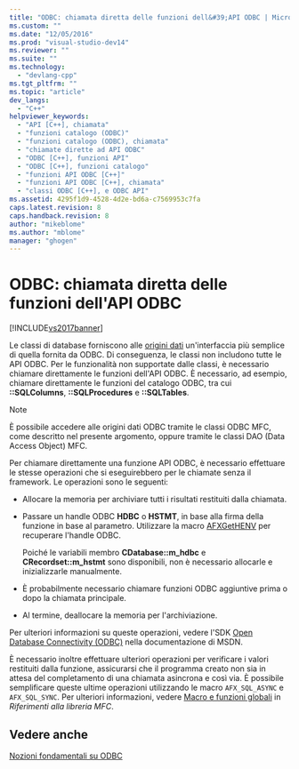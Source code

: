 ```yaml
---
title: "ODBC: chiamata diretta delle funzioni dell&#39;API ODBC | Microsoft Docs"
ms.custom: ""
ms.date: "12/05/2016"
ms.prod: "visual-studio-dev14"
ms.reviewer: ""
ms.suite: ""
ms.technology: 
  - "devlang-cpp"
ms.tgt_pltfrm: ""
ms.topic: "article"
dev_langs: 
  - "C++"
helpviewer_keywords: 
  - "API [C++], chiamata"
  - "funzioni catalogo (ODBC)"
  - "funzioni catalogo (ODBC), chiamata"
  - "chiamate dirette ad API ODBC"
  - "ODBC [C++], funzioni API"
  - "ODBC [C++], funzioni catalogo"
  - "funzioni API ODBC [C++]"
  - "funzioni API ODBC [C++], chiamata"
  - "classi ODBC [C++], e ODBC API"
ms.assetid: 4295f1d9-4528-4d2e-bd6a-c7569953c7fa
caps.latest.revision: 8
caps.handback.revision: 8
author: "mikeblome"
ms.author: "mblome"
manager: "ghogen"
---
```

# ODBC: chiamata diretta delle funzioni dell&#39;API ODBC
[!INCLUDE[vs2017banner](../../assembler/inline/includes/vs2017banner.md)]

Le classi di database forniscono alle [origini dati](../../data/odbc/data-source-odbc.md) un'interfaccia più semplice di quella fornita da ODBC.  Di conseguenza, le classi non includono tutte le API ODBC.  Per le funzionalità non supportate dalle classi, è necessario chiamare direttamente le funzioni dell'API ODBC.  È necessario, ad esempio, chiamare direttamente le funzioni del catalogo ODBC, tra cui **::SQLColumns**, **::SQLProcedures** e **::SQLTables**.  
  
> [!NOTE]
>  È possibile accedere alle origini dati ODBC tramite le classi ODBC MFC, come descritto nel presente argomento, oppure tramite le classi DAO \(Data Access Object\) MFC.  
  
 Per chiamare direttamente una funzione API ODBC, è necessario effettuare le stesse operazioni che si eseguirebbero per le chiamate senza il framework.  Le operazioni sono le seguenti:  
  
-   Allocare la memoria per archiviare tutti i risultati restituiti dalla chiamata.  
  
-   Passare un handle ODBC **HDBC** o **HSTMT**, in base alla firma della funzione in base al parametro.  Utilizzare la macro [AFXGetHENV](../Topic/AfxGetHENV.md) per recuperare l'handle ODBC.  
  
     Poiché le variabili membro **CDatabase::m\_hdbc** e **CRecordset::m\_hstmt** sono disponibili, non è necessario allocarle e inizializzarle manualmente.  
  
-   È probabilmente necessario chiamare funzioni ODBC aggiuntive prima o dopo la chiamata principale.  
  
-   Al termine, deallocare la memoria per l'archiviazione.  
  
 Per ulteriori informazioni su queste operazioni, vedere l'SDK [Open Database Connectivity \(ODBC\)](https://msdn.microsoft.com/en-us/library/ms710252.aspx) nella documentazione di MSDN.  
  
 È necessario inoltre effettuare ulteriori operazioni per verificare i valori restituiti dalla funzione, assicurarsi che il programma creato non sia in attesa del completamento di una chiamata asincrona e così via.  È possibile semplificare queste ultime operazioni utilizzando le macro `AFX_SQL_ASYNC` e `AFX_SQL_SYNC`.  Per ulteriori informazioni, vedere [Macro e funzioni globali](../Topic/Macros,%20Global%20Functions,%20and%20Global%20Variables.md) in *Riferimenti alla libreria MFC*.  
  
## Vedere anche  
 [Nozioni fondamentali su ODBC](../../data/odbc/odbc-basics.md)
